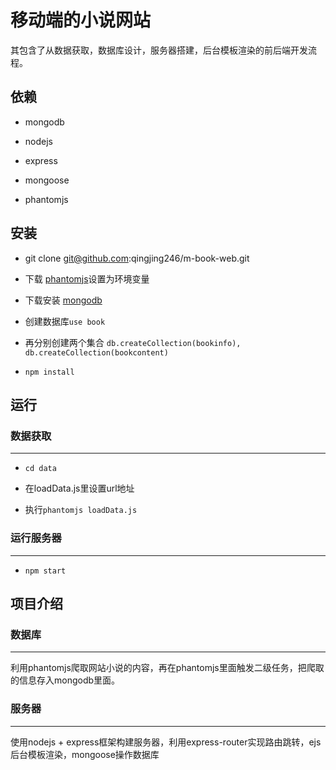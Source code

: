 # 移动端的小说网站


其包含了从数据获取，数据库设计，服务器搭建，后台模板渲染的前后端开发流程。

## 依赖


* mongodb

* nodejs

* express

* mongoose

* phantomjs 

## 安装


* git clone git@github.com:qingjing246/m-book-web.git

* 下载 [phantomjs](http://phantomjs.org/)设置为环境变量
* 下载安装 [mongodb](www.mongodb.org/) 

* 创建数据库`use book`
    
* 再分别创建两个集合 `db.createCollection(bookinfo), db.createCollection(bookcontent)`

* `npm install`
    
    
## 运行

### 数据获取
***

* `cd data`

* 在loadData.js里设置url地址

* 执行`phantomjs loadData.js`

### 运行服务器
***

* `npm start`

## 项目介绍
### 数据库
***

利用phantomjs爬取网站小说的内容，再在phantomjs里面触发二级任务，把爬取的信息存入mongodb里面。

### 服务器
***

使用nodejs + express框架构建服务器，利用express-router实现路由跳转，ejs后台模板渲染，mongoose操作数据库
